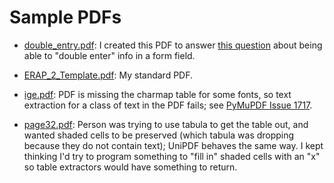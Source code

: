 # Sample PDFs

- [double_entry.pdf](./pdfs/double_entry.pdf): I created this PDF to answer [this question](https://graphicdesign.stackexchange.com/q/157066/174346) about being able to "double enter" info in a form field.

- [ERAP_2_Template.pdf](./pdfs/ERAP_2_Template.pdf): My standard PDF.

- [ige.pdf](./pdfs/ige.pdf): PDF is missing the charmap table for some fonts, so text extraction for a class of text in the PDF fails; see [PyMuPDF Issue 1717](https://github.com/pymupdf/PyMuPDF/issues/1717#issuecomment-1137621530).

- [page32.pdf](./pdfs/page32.pdf): Person was trying to use tabula to get the table out, and wanted shaded cells to be preserved (which tabula was dropping because they do not contain text); UniPDF behaves the same way.  I kept thinking I'd try to program something to "fill in" shaded cells with an "x" so table extractors would have something to return.